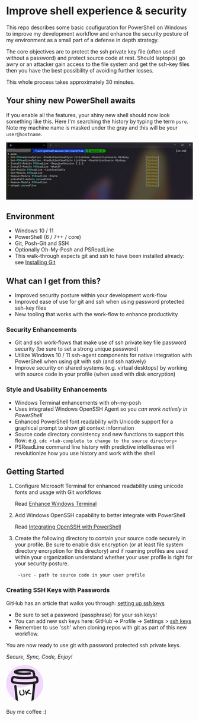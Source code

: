 # Improve shell experience & security

This repo describes some basic coufiguration for PowerShell on Windows to improve my development workflow and enhance the security posture of my environment as a small part of a defense in depth strategy.

The core objectives are to protect the ssh private key file (often used without a password) and protect source code at rest. Should laptop(s) go awry or an attacker gain access to the file system and get the ssh-key files then you have the best possibility of avoiding further losses.

This whole process takes approximately 30 minutes.

## Your shiny new PowerShell awaits

If you enable all the features, your shiny new shell should now look something like this. Here I'm searching the history by typing the term `psre`. Note my machine name is masked under the gray and this will be your `user@hostname`.

![ShinyShell](img/ExampleShell.jpg)

## Environment

- Windows 10 / 11
- PowerShell (6 / 7++ / core)
- Git, Posh-Git and SSH
- Optionally Oh-My-Posh and PSReadLine
- This walk-through expects git and ssh to have been installed already: see [Installing Git](https://git-scm.com/book/en/v2/Getting-Started-Installing-Git)

## What can I get from this?

- Improved security posture within your development work-flow
- Improved ease of use for git and ssh when using password protected ssh-key files
- New tooling that works with the work-flow to enhance productivity

### Security Enhancements

- Git and ssh work-flows that make use of ssh private key file password security (be sure to set a strong unique password)
- Utilize Windows 10 / 11 ssh-agent components for native integration with PowerShell when using git with ssh (and ssh natively)
- Improve security on shared systems (e.g. virtual desktops) by working with source code in your profile (when used with disk encryption)

### Style and Usability Enhancements

- Windows Terminal enhancements with oh-my-posh
- Uses integrated Windows OpenSSH Agent so you _can work natively in PowerShell_
- Enhanced PowerShell font readability with Unicode support for a graphical prompt to show git context information
- Source code directory consistency and new functions to support this flow: e.g. ```cdc <tab-complete to change to the source directory>```
- PSReadLine command line history with predictive intellisense will revolutionize how you use history and work with the shell

## Getting Started

1. Configure Microsoft Terminal for enhanced readability using unicode fonts and usage with Git workflows

    Read [Enhance Windows Terminal](/terminal/readme.md)

1. Add Windows OpenSSH capability to better integrate with PowerShell

   Read [Integrating OpenSSH with PowerShell](/pwsh/readme.md)

1. Create the following directory to contain your source code securely in your profile. Be sure to enable disk encryption (or at least file system directory encryption for this directory) and if roaming profiles are used within your organization understand whether your user profile is right for your security posture.

   ```text
    ~\src - path to source code in your user profile
   ```

### Creating SSH Keys with Passwords

GitHub has an article that walks you through: [setting up ssh keys](https://docs.github.com/en/authentication/connecting-to-github-with-ssh/generating-a-new-ssh-key-and-adding-it-to-the-ssh-agent)

- Be sure to set a password (passphrase) for your ssh keys!
- You can add new ssh keys here: GitHub -> Profile -> Settings > [ssh keys](https://github.com/settings/keys)
- Remember to use 'ssh' when cloning repos with git as part of this new workflow.
  
You are now ready to use git with password protected ssh private keys.

*Secure, Sync, Code, Enjoy!*

[![Buy me a coffee!](img/bmc.jpg)](https://www.buymeacoffee.com/ukbendavies)

Buy me coffee :)
